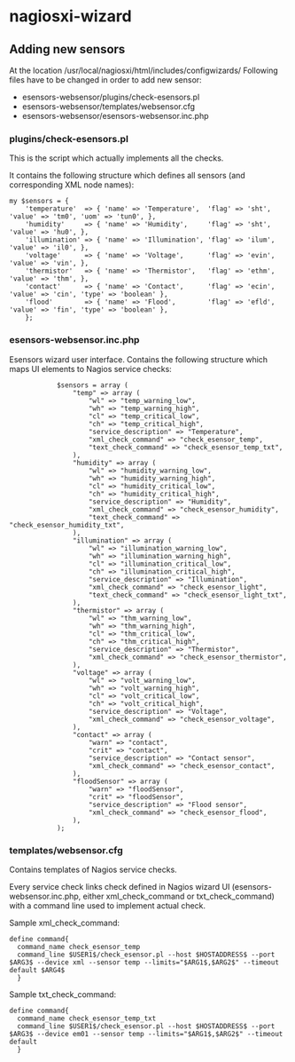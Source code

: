 # nagiosxi-wizard

## Adding new sensors

At the location /usr/local/nagiosxi/html/includes/configwizards/
Following files have to be changed in order to add new sensor:
* esensors-websensor/plugins/check-esensors.pl
* esensors-websensor/templates/websensor.cfg
* esensors-websensor/esensors-websensor.inc.php

### plugins/check-esensors.pl
This is the script which actually implements all the checks.

It contains the following structure which defines all sensors
(and corresponding XML node names):
```
my $sensors = {
    'temperature'  => { 'name' => 'Temperature',  'flag' => 'sht',  'value' => 'tm0', 'uom' => 'tun0', },
    'humidity'     => { 'name' => 'Humidity',     'flag' => 'sht',  'value' => 'hu0', },
    'illumination' => { 'name' => 'Illumination', 'flag' => 'ilum', 'value' => 'il0', },
    'voltage'      => { 'name' => 'Voltage',      'flag' => 'evin', 'value' => 'vin', },
    'thermistor'   => { 'name' => 'Thermistor',   'flag' => 'ethm', 'value' => 'thm', },
    'contact'      => { 'name' => 'Contact',      'flag' => 'ecin', 'value' => 'cin', 'type' => 'boolean' },
    'flood'        => { 'name' => 'Flood',        'flag' => 'efld', 'value' => 'fin', 'type' => 'boolean' },
    };
```

### esensors-websensor.inc.php
Esensors wizard user interface. Contains the following structure
which maps UI elements to Nagios service checks:
```
            $sensors = array (
                "temp" => array (
                    "wl" => "temp_warning_low",
                    "wh" => "temp_warning_high",
                    "cl" => "temp_critical_low",
                    "ch" => "temp_critical_high",
                    "service_description" => "Temperature",
                    "xml_check_command" => "check_esensor_temp",
                    "text_check_command" => "check_esensor_temp_txt",
                ),
                "humidity" => array (
                    "wl" => "humidity_warning_low",
                    "wh" => "humidity_warning_high",
                    "cl" => "humidity_critical_low",
                    "ch" => "humidity_critical_high",
                    "service_description" => "Humidity",
                    "xml_check_command" => "check_esensor_humidity",
                    "text_check_command" => "check_esensor_humidity_txt",
                ),
                "illumination" => array (
                    "wl" => "illumination_warning_low",
                    "wh" => "illumination_warning_high",
                    "cl" => "illumination_critical_low",
                    "ch" => "illumination_critical_high",
                    "service_description" => "Illumination",
                    "xml_check_command" => "check_esensor_light",
                    "text_check_command" => "check_esensor_light_txt",
                ),
                "thermistor" => array (
                    "wl" => "thm_warning_low",
                    "wh" => "thm_warning_high",
                    "cl" => "thm_critical_low",
                    "ch" => "thm_critical_high",
                    "service_description" => "Thermistor",
                    "xml_check_command" => "check_esensor_thermistor",
                ),
                "voltage" => array (
                    "wl" => "volt_warning_low",
                    "wh" => "volt_warning_high",
                    "cl" => "volt_critical_low",
                    "ch" => "volt_critical_high",
                    "service_description" => "Voltage",
                    "xml_check_command" => "check_esensor_voltage",
                ),
                "contact" => array (
                    "warn" => "contact",
                    "crit" => "contact",
                    "service_description" => "Contact sensor",
                    "xml_check_command" => "check_esensor_contact",
                ),
                "floodSensor" => array (
                    "warn" => "floodSensor",
                    "crit" => "floodSensor",
                    "service_description" => "Flood sensor",
                    "xml_check_command" => "check_esensor_flood",
                ),
            );
```

### templates/websensor.cfg
Contains templates of Nagios service checks.

Every service check links check defined in Nagios wizard UI
(esensors-websensor.inc.php, either xml_check_command or txt_check_command)
with a command line used to implement actual check.

Sample xml_check_command:
```
define command{
  command_name check_esensor_temp
  command_line $USER1$/check_esensor.pl --host $HOSTADDRESS$ --port $ARG3$ --device xml --sensor temp --limits="$ARG1$,$ARG2$" --timeout default $ARG4$
  }
```

Sample txt_check_command:
```
define command{
  command_name check_esensor_temp_txt
  command_line $USER1$/check_esensor.pl --host $HOSTADDRESS$ --port $ARG3$ --device em01 --sensor temp --limits="$ARG1$,$ARG2$" --timeout default
  }
```
